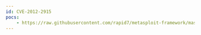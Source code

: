 ```yaml
---
id: CVE-2012-2915
pocs:
    - https://raw.githubusercontent.com/rapid7/metasploit-framework/master/modules/exploits/windows/fileformat/lattice_pac_bof.rb
---
```

